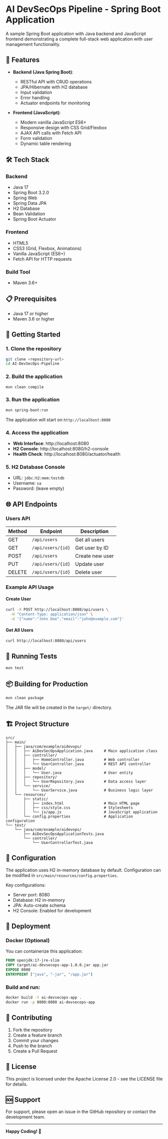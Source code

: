 # AI DevSecOps Pipeline - Spring Boot Application

A sample Spring Boot application with Java backend and JavaScript frontend demonstrating a complete full-stack web application with user management functionality.

## 🚀 Features

- **Backend (Java Spring Boot)**:
  - RESTful API with CRUD operations
  - JPA/Hibernate with H2 database
  - Input validation
  - Error handling
  - Actuator endpoints for monitoring

- **Frontend (JavaScript)**:
  - Modern vanilla JavaScript ES6+
  - Responsive design with CSS Grid/Flexbox
  - AJAX API calls with Fetch API
  - Form validation
  - Dynamic table rendering

## 🛠️ Tech Stack

### Backend
- Java 17
- Spring Boot 3.2.0
- Spring Web
- Spring Data JPA
- H2 Database
- Bean Validation
- Spring Boot Actuator

### Frontend
- HTML5
- CSS3 (Grid, Flexbox, Animations)
- Vanilla JavaScript (ES6+)
- Fetch API for HTTP requests

### Build Tool
- Maven 3.6+

## 📋 Prerequisites

- Java 17 or higher
- Maven 3.6 or higher

## 🚦 Getting Started

### 1. Clone the repository
```bash
git clone <repository-url>
cd AI-DevSecOps-Pipeline
```

### 2. Build the application
```bash
mvn clean compile
```

### 3. Run the application
```bash
mvn spring-boot:run
```

The application will start on `http://localhost:8080`

### 4. Access the application
- **Web Interface**: http://localhost:8080
- **H2 Console**: http://localhost:8080/h2-console
- **Health Check**: http://localhost:8080/actuator/health

### 5. H2 Database Console
- URL: `jdbc:h2:mem:testdb`
- Username: `sa`
- Password: (leave empty)

## 🌐 API Endpoints

### Users API

| Method | Endpoint | Description |
|--------|----------|-------------|
| GET | `/api/users` | Get all users |
| GET | `/api/users/{id}` | Get user by ID |
| POST | `/api/users` | Create new user |
| PUT | `/api/users/{id}` | Update user |
| DELETE | `/api/users/{id}` | Delete user |

### Example API Usage

#### Create User
```bash
curl -X POST http://localhost:8080/api/users \
  -H "Content-Type: application/json" \
  -d '{"name":"John Doe","email":"john@example.com"}'
```

#### Get All Users
```bash
curl http://localhost:8080/api/users
```

## 🧪 Running Tests

```bash
mvn test
```

## 📦 Building for Production

```bash
mvn clean package
```

The JAR file will be created in the `target/` directory.

## 🏗️ Project Structure

```
src/
├── main/
│   ├── java/com/example/aidevops/
│   │   ├── AiDevSecOpsApplication.java     # Main application class
│   │   ├── controller/
│   │   │   ├── HomeController.java         # Web controller
│   │   │   └── UserController.java         # REST API controller
│   │   ├── model/
│   │   │   └── User.java                   # User entity
│   │   ├── repository/
│   │   │   └── UserRepository.java         # Data access layer
│   │   └── service/
│   │       └── UserService.java            # Business logic layer
│   └── resources/
│       ├── static/
│       │   ├── index.html                  # Main HTML page
│       │   ├── css/style.css               # Stylesheets
│       │   └── js/app.js                   # JavaScript application
│       └── config.properties               # Application configuration
└── test/
    └── java/com/example/aidevops/
        ├── AiDevSecOpsApplicationTests.java
        └── controller/
            └── UserControllerTest.java
```

## 🔧 Configuration

The application uses H2 in-memory database by default. Configuration can be modified in `src/main/resources/config.properties`.

Key configurations:
- Server port: 8080
- Database: H2 in-memory
- JPA: Auto-create schema
- H2 Console: Enabled for development

## 🚀 Deployment

### Docker (Optional)
You can containerize this application:

```dockerfile
FROM openjdk:17-jre-slim
COPY target/ai-devsecops-app-1.0.0.jar app.jar
EXPOSE 8080
ENTRYPOINT ["java", "-jar", "/app.jar"]
```

### Build and run:
```bash
docker build -t ai-devsecops-app .
docker run -p 8080:8080 ai-devsecops-app
```

## 🤝 Contributing

1. Fork the repository
2. Create a feature branch
3. Commit your changes
4. Push to the branch
5. Create a Pull Request

## 📄 License

This project is licensed under the Apache License 2.0 - see the LICENSE file for details.

## 🆘 Support

For support, please open an issue in the GitHub repository or contact the development team.

---

**Happy Coding! 🎉**
